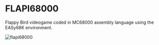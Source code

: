 # FLAPI68000

Flappy Bird videogame coded in MC68000 assembly language using the EASy68K environment.

![flapi68000](https://github.com/berenar/EC2/blob/master/FLAPI.PNG)
